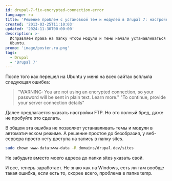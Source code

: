 ```yaml
---
id: drupal-7-fix-encrypted-connection-error
language: ru
title: 'Решение проблем с установкой тем и модулей в Drupal 7: настройка прав доступа'
created: '2013-03-25T11:10:03'
updated: '2024-11-30T00:00:00'
description: >-
  Исправляем права на папку чтобы модули и темы начали устанавливаться на
  Ubuntu.
promo: 'image/poster.ru.png'
tags:
  - Drupal
  - 'Drupal 7'
---
```


После того как перешел на Ubuntu у меня на всех сайтах всплыла следующая ошибка:

> "WARNING: You are not using an encrypted connection, so your password will be
> sent in plain text. Learn more." "To continue, provide your server connection
> details"

Далее предлагается указать настройки FTP. Но это полный бред, даже не пробуйте
это сделать.

В общем эта ошибка не позволяет устанавливать темы и модули в автоматическом
режиме. А решение простое до безобразия, у веб-сервера просто нету доступа на
запись в папку sites.

```sh {"header":"Решение для локального сервера"}
sudo chown www-data:www-data -R domains/drupal.dev/sites
```

Не забудьте вместо моего адреса до папки sites указать свой.

И все, теперь заработает. Не знаю как на Windows, есть ли там вообще такая
ошибка, если есть то, скорее всего, проблема в папке temp.
